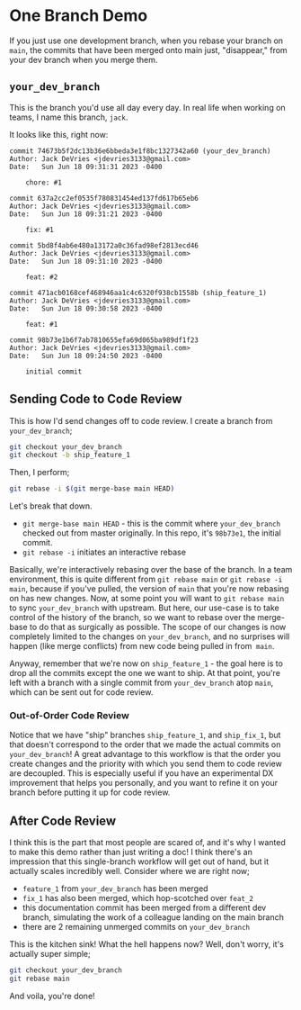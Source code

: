 # One Branch Demo

If you just use one development branch, when you rebase your branch on `main`,
the commits that have been merged onto main just, "disappear," from your dev
branch when you merge them.

## `your_dev_branch`

This is the branch you'd use all day every day. In real life when working on
teams, I name this branch, `jack`.

It looks like this, right now:

```text
commit 74673b5f2dc13b36e6bbeda3e1f8bc1327342a60 (your_dev_branch)
Author: Jack DeVries <jdevries3133@gmail.com>
Date:   Sun Jun 18 09:31:31 2023 -0400

    chore: #1

commit 637a2cc2ef0535f780831454ed137fd617b65eb6
Author: Jack DeVries <jdevries3133@gmail.com>
Date:   Sun Jun 18 09:31:21 2023 -0400

    fix: #1

commit 5bd8f4ab6e480a13172a0c36fad98ef2813ecd46
Author: Jack DeVries <jdevries3133@gmail.com>
Date:   Sun Jun 18 09:31:10 2023 -0400

    feat: #2

commit 471acb0168cef468946aa1c4c6320f938cb1558b (ship_feature_1)
Author: Jack DeVries <jdevries3133@gmail.com>
Date:   Sun Jun 18 09:30:58 2023 -0400

    feat: #1

commit 98b73e1b6f7ab7810655efa69d065ba989df1f23
Author: Jack DeVries <jdevries3133@gmail.com>
Date:   Sun Jun 18 09:24:50 2023 -0400

    initial commit
```

## Sending Code to Code Review

This is how I'd send changes off to code review. I create a branch from
`your_dev_branch`;

```bash
git checkout your_dev_branch
git checkout -b ship_feature_1
```

Then, I perform;

```bash
git rebase -i $(git merge-base main HEAD)
```

Let's break that down.

- `git merge-base main HEAD` - this is the commit where `your_dev_branch`
  checked out from master originally. In this repo, it's `98b73e1`, the initial
  commit.
- `git rebase -i` initiates an interactive rebase

Basically, we're interactively rebasing over the base of the branch. In a team
environment, this is quite different from `git rebase main` or `git rebase -i
main`, because if you've pulled, the version of `main` that you're now rebasing
on has new changes. Now, at some point you will want to `git rebase main` to
sync `your_dev_branch` with upstream. But here, our use-case is to take control
of the history of the branch, so we want to rebase over the merge-base to do
that as surgically as possible. The scope of our changes is now completely
limited to the changes on `your_dev_branch`, and no surprises will happen (like
merge conflicts) from new code being pulled in from` main`.

Anyway, remember that we're now on `ship_feature_1` - the goal here is to drop
all the commits except the one we want to ship. At that point, you're left with
a branch with a single commit from `your_dev_branch` atop `main`, which can be
sent out for code review.

### Out-of-Order Code Review

Notice that we have "ship" branches `ship_feature_1`, and `ship_fix_1`, but
that doesn't correspond to the order that we made the actual commits on
`your_dev_branch`! A great advantage to this workflow is that the order you
create changes and the priority with which you send them to code review are
decoupled. This is especially useful if you have an experimental DX improvement
that helps you personally, and you want to refine it on your branch before
putting it up for code review.

## After Code Review

I think this is the part that most people are scared of, and it's why I wanted
to make this demo rather than just writing a doc! I think there's an impression
that this single-branch workflow will get out of hand, but it actually scales
incredibly well. Consider where we are right now;

- `feature_1` from `your_dev_branch` has been merged
- `fix_1` has also been merged, which hop-scotched over `feat_2`
- this documentation commit has been merged from a different dev branch,
  simulating the work of a colleague landing on the main branch
- there are 2 remaining unmerged commits on `your_dev_branch`

This is the kitchen sink! What the hell happens now? Well, don't worry, it's
actually super simple;

```bash
git checkout your_dev_branch
git rebase main
```

And voila, you're done!
